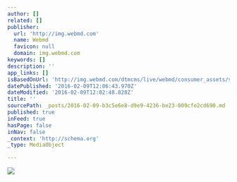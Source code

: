 ```yaml
---
author: []
related: []
publisher:
  url: 'http://img.webmd.com'
  name: Webmd
  favicon: null
  domain: img.webmd.com
keywords: []
description: ''
app_links: []
isBasedOnUrl: 'http://img.webmd.com/dtmcms/live/webmd/consumer_assets/site_images/articles/health_tools/taking_care_of_kitten_slideshow/photolibrary_rm_photo_of_kitten_in_grass.jpg'
datePublished: '2016-02-09T12:06:43.970Z'
dateModified: '2016-02-09T12:02:48.828Z'
title: ''
sourcePath: _posts/2016-02-09-b3c5e6e8-d9e9-4236-be23-009cfe2cd690.md
published: true
inFeed: true
hasPage: false
inNav: false
_context: 'http://schema.org'
_type: MediaObject

---
```

<article style=""><img src="http://img.webmd.com/dtmcms/live/webmd/consumer_assets/site_images/articles/health_tools/taking_care_of_kitten_slideshow/photolibrary_rm_photo_of_kitten_in_grass.jpg" /></article>